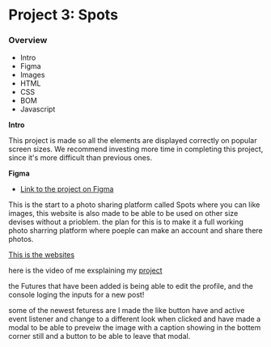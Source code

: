 # Project 3: Spots

### Overview

- Intro
- Figma
- Images
- HTML
- CSS
- BOM
- Javascript

**Intro**

This project is made so all the elements are displayed correctly on popular screen sizes. We recommend investing more time in completing this project, since it's more difficult than previous ones.

**Figma**

- [Link to the project on Figma](https://www.figma.com/file/BBNm2bC3lj8QQMHlnqRsga/Sprint-3-Project-%E2%80%94-Spots?type=design&node-id=2%3A60&mode=design&t=afgNFybdorZO6cQo-1)

This is the start to a photo sharing platform called Spots where you can like images, this website is also made to be able to be used on other size devises without a prioblem. the plan for this is to make it a full working photo sharring platform where poeple can make an account and share there photos.

[This is the websites](https://deadbrain19.github.io/se_project_spots/)

here is the video of me exsplaining my [project](https://drive.google.com/file/d/1wmLWg7on5TZ632Jem-6hF3PYtoQUSgO_/view?usp=sharing)

the Futures that have been added is being able to edit the profile, and the console loging the inputs for a new post!

some of the newest feturess are I made the like button have and active event listener and change to a different look when clicked and have made a modal to be able to preveiw the image with a caption showing in the bottem corner still and a button to be able to leave that modal.
